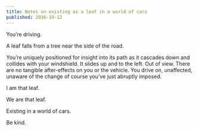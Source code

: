 ```yaml
---
title: Notes on existing as a leaf in a world of cars
published: 2016-10-12
---
```


You’re driving.

A leaf falls from a tree near the side of the road.

You’re uniquely positioned for insight into its path as it cascades
down and collides with your windshield. It slides up and to the
left. Out of view. There are no tangible after-effects on you or the
vehicle. You drive on, unaffected, unaware of the change of course
you’ve just abruptly imposed.

I am that leaf.

We are that leaf.

Existing in a world of cars.

Be kind.
